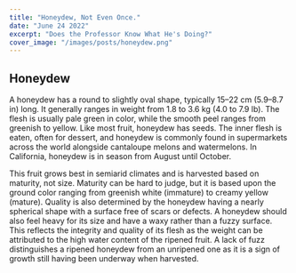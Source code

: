 ```yaml
---
title: "Honeydew, Not Even Once."
date: "June 24 2022"
excerpt: "Does the Professor Know What He's Doing?"
cover_image: "/images/posts/honeydew.png"
---
```



## Honeydew
A honeydew has a round to slightly oval shape, typically 15–22 cm (5.9–8.7 in) long. It generally ranges in weight from 1.8 to 3.6 kg (4.0 to 7.9 lb). The flesh is usually pale green in color, while the smooth peel ranges from greenish to yellow. Like most fruit, honeydew has seeds. The inner flesh is eaten, often for dessert, and honeydew is commonly found in supermarkets across the world alongside cantaloupe melons and watermelons. In California, honeydew is in season from August until October.

This fruit grows best in semiarid climates and is harvested based on maturity, not size. Maturity can be hard to judge, but it is based upon the ground color ranging from greenish white (immature) to creamy yellow (mature). Quality is also determined by the honeydew having a nearly spherical shape with a surface free of scars or defects. A honeydew should also feel heavy for its size and have a waxy rather than a fuzzy surface. This reflects the integrity and quality of its flesh as the weight can be attributed to the high water content of the ripened fruit. A lack of fuzz distinguishes a ripened honeydew from an unripened one as it is a sign of growth still having been underway when harvested.

